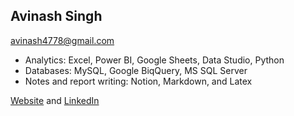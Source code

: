 ## Avinash Singh
<avinash4778@gmail.com>



- Analytics: Excel, Power BI, Google Sheets, Data Studio, Python
- Databases: MySQL, Google BiqQuery, MS SQL Server
- Notes and report writing: Notion, Markdown, and Latex

[Website](http://avinash4778.ml) and [LinkedIn](https://linkedin.com/in/avinash4778)   

